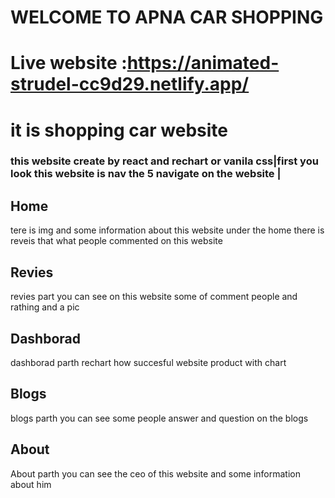 
#     WELCOME TO APNA CAR SHOPPING
 # Live website :https://animated-strudel-cc9d29.netlify.app/
 # it is shopping car website
 ### this website create by react and rechart or vanila css|first you look this website is nav the 5 navigate on the website |
## Home
tere is img and some information about this website under the home there is reveis that what people commented on this website

 ## Revies
   revies part you can see on this website  some of comment people and  rathing and a pic
 ## Dashborad 
 dashborad  parth rechart how succesful website product with chart

## Blogs 
 blogs  parth  you can see some people answer and question on the blogs

 ## About 
 About parth you can see the ceo of this website and some information about him